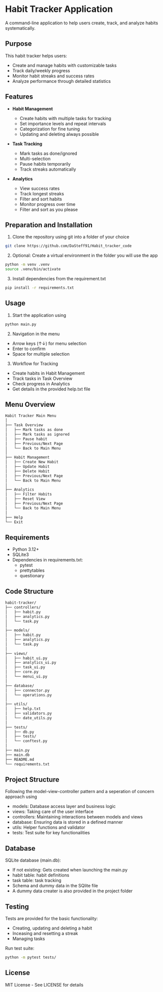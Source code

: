 # Habit Tracker Application

A command-line application to help users create, track, and analyze habits systematically.

## Purpose

This habit tracker helps users:
- Create and manage habits with customizable tasks
- Track daily/weekly progress
- Monitor habit streaks and success rates
- Analyze performance through detailed statistics

## Features

- **Habit Management**
  - Create habits with multiple tasks for tracking
  - Set importance levels and repeat intervals
  - Categorization for fine tuning
  - Updating and deleting always possible

- **Task Tracking**
  - Mark tasks as done/ignored
  - Multi-selection
  - Pause habits temporarily
  - Track streaks automatically

- **Analytics**
  - View success rates
  - Track longest streaks
  - Filter and sort habits
  - Monitor progress over time
  - Filter and sort as you please

## Preparation and Installation

1. Clone the repository using git into a folder of your choice

```Bash
git clone https://github.com/DaSteff91/Habit_tracker_code
```

2. Optional: Create a virtual environment in the folder you will use the app

```Bash
python -m venv .venv
source .venv/bin/activate
```

3. Install dependencies from the requirement.txt

```Bash
pip install -r requirements.txt
```
## Usage

1. Start the application using
```Bash
python main.py
```

2. Navigation in the menu
- Arrow keys (↑↓) for menu selection
- Enter to confirm
- Space for multiple selection

3. Workflow for Tracking
- Create habits in Habit Management
- Track tasks in Task Overview
- Check progress in Analytics
- Get details in the provided help.txt file

## Menu Overview

```Bash
Habit Tracker Main Menu
│
├── Task Overview
│   ├── Mark tasks as done
│   ├── Mark tasks as ignored
│   ├── Pause habit
│   ├── Previous/Next Page
│   └── Back to Main Menu
│
├── Habit Management
│   ├── Create New Habit
│   ├── Update Habit
│   ├── Delete Habit
│   ├── Previous/Next Page
│   └── Back to Main Menu
│
├── Analytics
│   ├── Filter Habits
│   ├── Reset View
│   ├── Previous/Next Page
│   └── Back to Main Menu
│
├── Help
└── Exit
```

## Requirements

- Python 3.12+
- SQLite3
- Dependencies in requirements.txt:
    - pytest
    - prettytables
    - questionary

## Code Structure

```Bash
habit-tracker/
├── controllers/
│   ├── habit.py
│   ├── analytics.py
│   └── task.py
│ 
├── models/
│   ├── habit.py
│   ├── analytics.py
│   └── task.py
│ 
├── views/
│   ├── habit_ui.py
│   ├── analytics_ui.py
│   ├── task_ui.py
│   ├── core.py
│   └── menui_ui.py
│ 
├── database/
│   ├── connector.py
│   └── operations.py
│ 
├── utils/
│   ├── help.txt
│   ├── validators.py
│   └── date_utils.py
│ 
├── tests/
│   ├── db.py
│   ├── tests/
│   └── conftest.py
│ 
├── main.py
├── main.db
├── README.md
└── requirements.txt
```

## Project Structure

Following the model-view-controller pattern and a seperation of concern approach using
- models: Database access layer and business logic
- views: Taking care of the user interface
- controllers: Maintaining interactions between models and views
- database: Ensuring data is stored in a defined manner
- utils: Helper functions and validator
- tests: Test suite for key functionalities

## Database

SQLite database (main.db):

- If not existing: Gets created when launching the main.py
- habit table: habit definitions
- task table: task tracking
- Schema and dummy data in the SQlite file
- A dummy data creater is also provided in the project folder

## Testing

Tests are provided for the basic functionality:
- Creating, updating and deleting a habit
- Inceasing and resetting a streak
- Managing tasks

Run test suite:
```Bash
python -m pytest tests/
```
## License

MIT License - See LICENSE for details